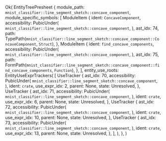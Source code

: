 Ok(
    EntityTreePresheet {
        module_path: `mnist_classifier::line_segment_sketch::concave_component`,
        module_specific_symbols: [
            ModuleItem {
                ident: `ConcaveComponent`,
                accessibility: PubicUnder(
                    `mnist_classifier::line_segment_sketch::concave_component`,
                ),
                ast_idx: 74,
                path: TypePath(`mnist_classifier::line_segment_sketch::concave_component::ConcaveComponent`, `Struct`),
            },
            ModuleItem {
                ident: `find_concave_components`,
                accessibility: PubicUnder(
                    `mnist_classifier::line_segment_sketch::concave_component`,
                ),
                ast_idx: 75,
                path: FormPath(`mnist_classifier::line_segment_sketch::concave_component::find_concave_components`, `Function`),
            },
        ],
        entity_use_roots: EntityUseExprTrackers(
            [
                UseTracker {
                    ast_idx: 70,
                    accessibility: PubicUnder(
                        `mnist_classifier::line_segment_sketch::concave_component`,
                    ),
                    ident: `crate`,
                    use_expr_idx: 2,
                    parent: None,
                    state: Unresolved,
                },
                UseTracker {
                    ast_idx: 71,
                    accessibility: PubicUnder(
                        `mnist_classifier::line_segment_sketch::concave_component`,
                    ),
                    ident: `crate`,
                    use_expr_idx: 6,
                    parent: None,
                    state: Unresolved,
                },
                UseTracker {
                    ast_idx: 72,
                    accessibility: PubicUnder(
                        `mnist_classifier::line_segment_sketch::concave_component`,
                    ),
                    ident: `crate`,
                    use_expr_idx: 10,
                    parent: None,
                    state: Unresolved,
                },
                UseTracker {
                    ast_idx: 73,
                    accessibility: PubicUnder(
                        `mnist_classifier::line_segment_sketch::concave_component`,
                    ),
                    ident: `crate`,
                    use_expr_idx: 13,
                    parent: None,
                    state: Unresolved,
                },
            ],
        ),
    },
)